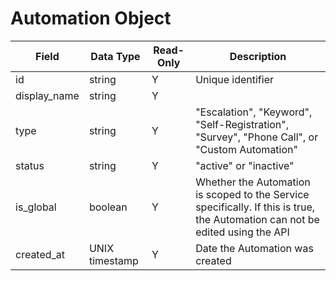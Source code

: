 # Automation Object

Field | Data Type | Read-Only | Description
--- | --- | --- | ---
id | string | Y | Unique identifier
display_name | string | Y |
type | string | Y | "Escalation", "Keyword", "Self-Registration", "Survey", "Phone Call", or "Custom Automation"
status | string | Y | "active" or "inactive"
is_global | boolean | Y | Whether the Automation is scoped to the Service specifically. If this is true, the Automation can not be edited using the API
created_at | UNIX timestamp | Y | Date the Automation was created
